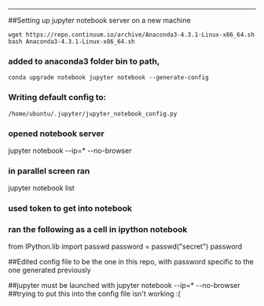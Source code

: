 

------
##Setting up jupyter notebook server on a new machine

`wget https://repo.continuum.io/archive/Anaconda3-4.3.1-Linux-x86_64.sh
bash Anaconda3-4.3.1-Linux-x86_64.sh`
### added to anaconda3 folder bin to path, 
`conda upgrade notebook
jupyter notebook --generate-config`
### Writing default config to: 
`/home/ubuntu/.jupyter/jupyter_notebook_config.py`
### opened notebook server
jupyter notebook --ip=* --no-browser
### in parallel screen ran
jupyter notebook list
### used token to get into notebook
### ran the following as a cell in ipython notebook
  from IPython.lib import passwd
  password = passwd("secret")
  password

##Edited config file to be the one in this repo, with password specific to the one generated previously

##jupyter must be launched with jupyter notebook --ip=* --no-browser  
##trying to put this into the config file isn't working :(

